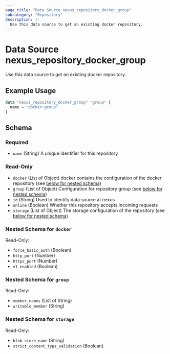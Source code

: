 ```yaml
---
page_title: "Data Source nexus_repository_docker_group"
subcategory: "Repository"
description: |-
  Use this data source to get an existing docker repository.
---
```

# Data Source nexus_repository_docker_group
Use this data source to get an existing docker repository.
## Example Usage
```terraform
data "nexus_repository_docker_group" "group" {
  name = "docker-group"
}
```
<!-- schema generated by tfplugindocs -->
## Schema

### Required

- `name` (String) A unique identifier for this repository

### Read-Only

- `docker` (List of Object) docker contains the configuration of the docker repository (see [below for nested schema](#nestedatt--docker))
- `group` (List of Object) Configuration for repository group (see [below for nested schema](#nestedatt--group))
- `id` (String) Used to identify data source at nexus
- `online` (Boolean) Whether this repository accepts incoming requests
- `storage` (List of Object) The storage configuration of the repository (see [below for nested schema](#nestedatt--storage))

<a id="nestedatt--docker"></a>
### Nested Schema for `docker`

Read-Only:

- `force_basic_auth` (Boolean)
- `http_port` (Number)
- `https_port` (Number)
- `v1_enabled` (Boolean)


<a id="nestedatt--group"></a>
### Nested Schema for `group`

Read-Only:

- `member_names` (List of String)
- `writable_member` (String)


<a id="nestedatt--storage"></a>
### Nested Schema for `storage`

Read-Only:

- `blob_store_name` (String)
- `strict_content_type_validation` (Boolean)
